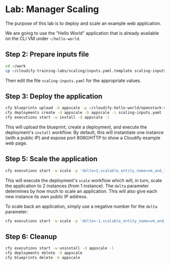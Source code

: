 # Lab: Manager Scaling

The purpose of this lab is to deploy and scale an example web application.

We are going to use the "Hello World" application that is already available on the CLI VM under `~/hello-world`.

## Step 2: Prepare inputs file

```bash
cd ~/work
cp ~/cloudify-training-labs/scaling/inputs.yaml.template scaling-inputs.yaml
```

Then edit the file `scaling-inputs.yaml` for the appropriate values.

## Step 3: Deploy the application

```bash
cfy blueprints upload -b appscale -p ~/cloudify-hello-world/openstack-scaling-blueprint.yaml
cfy deployments create -d appscale -b appscale -i scaling-inputs.yaml
cfy executions start -w install -d appscale -l
```

This will upload the blueprint, create a deployment, and execute the deployment's `install` workflow. By default,
this will instantiate one instance (with a public IP) and expose port 8080/HTTP to show a Cloudify
example web page.

## Step 5: Scale the application

```bash
cfy executions start -w scale -p 'delta=1,scalable_entity_name=vm_and_ip' -d appscale -l
```

This will execute the deployment's `scale` workflow which will, in turn, scale the application
to 2 instances (from 1 instance).  The `delta` parameter determines by how much to scale an application.
This will also give each new instance its own public IP address.

To scale back an application, simply use a negative number for the `delta` parameter:

```bash
cfy executions start -w scale -p 'delta=-1,scalable_entity_name=vm_and_ip' -d appscale -l
```

## Step 6: Cleanup

```bash
cfy executions start -w uninstall -d appscale -l
cfy deployments delete -d appscale
cfy blueprints delete -b appscale
```
